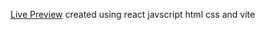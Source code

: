 [Live Preview](https://gilded-selkie-7c4dd8.netlify.app/)
created using react javscript html css and vite

